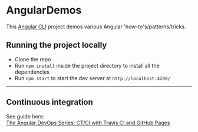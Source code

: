 # AngularDemos
This [Angular CLI](https://github.com/angular/angular-cli) project demos various Angular 'how-to's/patterns/tricks. 

## Running the project locally
* Clone the repo  
* Run `npm install` inside the project directory to install all the dependencies  
* Run `npm start` to start the dev server at `http://localhost:4200/`  

***

## Continuous integration
See guide here:  
[The Angular DevOps Series: CT/CI with Travis CI and GitHub Pages](https://medium.com/angular-in-depth/the-angular-devops-series-ct-ci-with-travis-ci-and-github-pages-3c02664f078)
